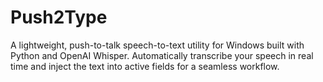 # Push2Type
A lightweight, push-to-talk speech-to-text utility for Windows built with Python and OpenAI Whisper. Automatically transcribe your speech in real time and inject the text into active fields for a seamless workflow.
